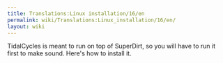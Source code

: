 ```yaml
---
title: Translations:Linux installation/16/en
permalink: wiki/Translations:Linux_installation/16/en/
layout: wiki
---
```


TidalCycles is meant to run on top of SuperDirt, so you will have to run
it first to make sound. Here's how to install it.
